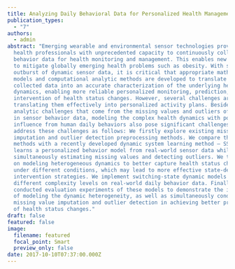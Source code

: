 ```yaml
---
title: Analyzing Daily Behavioral Data for Personalized Health Management
publication_types:
  - "7"
authors:
  - admin
abstract: "Emerging wearable and environmental sensor technologies provide
  health professionals with unprecedented capacity to continuously collect human
  behavior data for health monitoring and management. This enables new solutions
  to mitigate globally emerging health problems such as obesity. With such
  outburst of dynamic sensor data, it is critical that appropriate mathematical
  models and computational analytic methods are developed to translate the
  collected data into an accurate characterization of the underlying health
  dynamics, enabling more reliable personalized monitoring, prediction, and
  intervention of health status changes. However, several challenges arise in
  translating them effectively into personalized activity plans. Besides common
  analytic challenges that come from the missing values and outliers often seen
  in sensor behavior data, modeling the complex health dynamics with potential
  influence from human daily behaviors also pose significant challenges. We
  address these challenges as follows: We firstly explore existing missing value
  imputation and outlier detection preprocessing methods. We compare these
  methods with a recently developed dynamic system learning method – SSMO – that
  learns a personalized behavior model from real-world sensor data while
  simultaneously estimating missing values and detecting outliers. We then focus
  on modeling heterogeneous dynamics to better capture health status changes
  under different conditions, which may lead to more effective state-dependent
  intervention strategies. We implement switching-state dynamic models with
  different complexity levels on real-world daily behavior data. Finally, we
  conducted evaluation experiments of these models to demonstrate the importance
  of modeling the dynamic heterogeneity, as well as simultaneously conducting
  missing value imputation and outlier detection in achieving better prediction
  of health status changes."
draft: false
featured: false
image:
  filename: featured
  focal_point: Smart
  preview_only: false
date: 2017-10-10T07:37:00.000Z
---
```


